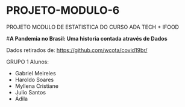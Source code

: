 # PROJETO-MODULO-6
PROJETO MODULO DE ESTATISTICA DO CURSO ADA TECH + IFOOD

#**A Pandemia no Brasil: Uma historia contada através de Dados**

Dados retirados de: https://github.com/wcota/covid19br/

GRUPO 1 
Alunos:
- Gabriel Meireles
- Haroldo Soares
- Myllena Cristiane
- Julio Santos
- Ádila
